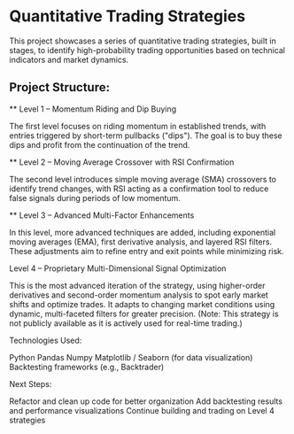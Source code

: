 # Quantitative Trading Strategies

This project showcases a series of quantitative trading strategies, built in stages, to identify high-probability trading opportunities based on technical indicators and market dynamics.

## Project Structure:

** Level 1 – Momentum Riding and Dip Buying

The first level focuses on riding momentum in established trends, with entries triggered by short-term pullbacks ("dips"). The goal is to buy these dips and profit from the continuation of the trend.

** Level 2 – Moving Average Crossover with RSI Confirmation

The second level introduces simple moving average (SMA) crossovers to identify trend changes, with RSI acting as a confirmation tool to reduce false signals during periods of low momentum.

** Level 3 – Advanced Multi-Factor Enhancements

In this level, more advanced techniques are added, including exponential moving averages (EMA), first derivative analysis, and layered RSI filters. These adjustments aim to refine entry and exit points while minimizing risk.

Level 4 – Proprietary Multi-Dimensional Signal Optimization

This is the most advanced iteration of the strategy, using higher-order derivatives and second-order momentum analysis to spot early market shifts and optimize trades. It adapts to changing market conditions using dynamic, multi-faceted filters for greater precision. (Note: This strategy is not publicly available as it is actively used for real-time trading.)

Technologies Used:

Python
Pandas
Numpy
Matplotlib / Seaborn (for data visualization)
Backtesting frameworks (e.g., Backtrader)

Next Steps:

Refactor and clean up code for better organization
Add backtesting results and performance visualizations
Continue building and trading on Level 4 strategies
